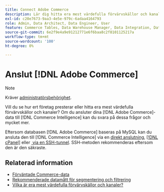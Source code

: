 ```yaml
---
title: Connect Adobe Commerce
description: Lär dig hitta era mest värdefulla förvärvskällor och kanaler.
exl-id: c20e7673-9aa3-4e5e-979c-6adaa4164793
role: Admin, Data Architect, Data Engineer, User
feature: Commerce Tables, Data Warehouse Manager, Data Integration, Data Import/Export
source-git-commit: 6e2f9e4a9e91212771e6f6baa8c2f8101125217a
workflow-type: tm+mt
source-wordcount: '100'
ht-degree: 0%

---
```


# Anslut [!DNL Adobe Commerce]

>[!NOTE]
>
>Kräver [administratörsbehörighet](../../../administrator/user-management/user-management.md).

Vill du se hur ert företag presterar eller hitta era mest värdefulla förvärvskällor och kanaler? Om du ansluter dina [!DNL Adobe Commerce]-data till [!DNL Commerce Intelligence] kan du svara på dessa frågor och mycket mer.

Eftersom databasen [!DNL Adobe Commerce] baseras på MySQL kan du ansluta den till [!DNL Commerce Intelligence] via en [direkt anslutning](../integrations/mysql-via-a-direct-connection.md), [[!DNL cPanel]](../integrations/mysql-via-cpanel.md) eller [&#x200B; via en SSH-tunnel](../integrations/mysql-via-ssh-tunnel.md). SSH-metoden rekommenderas eftersom den är den säkraste.

## Relaterad information

* [Förväntade Commerce-data](../integrations/magento-data.md)
* [Rekommenderade datamått för segmentering och filtrering](../../../best-practices/segment-filter.md)
* [Vilka är era mest värdefulla förvärvskällor och kanaler?](../../analysis/most-value-source-channel.md)
